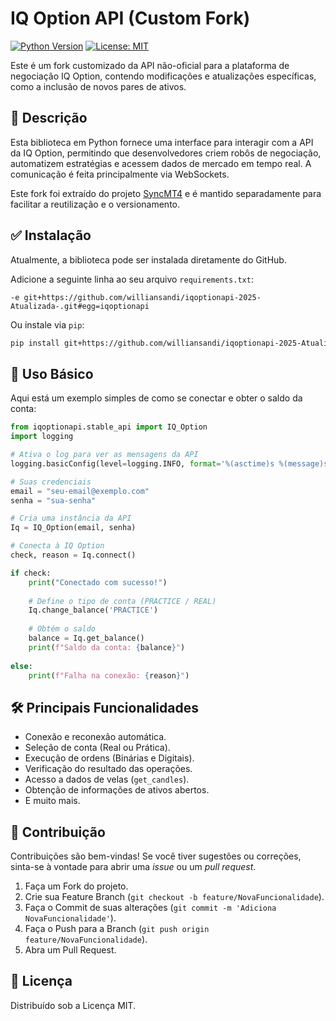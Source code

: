 # IQ Option API (Custom Fork)

[![Python Version](https://img.shields.io/badge/python-3.8%2B-blue.svg)](https://www.python.org/)
[![License: MIT](https://img.shields.io/badge/License-MIT-yellow.svg)](https://opensource.org/licenses/MIT)

Este é um fork customizado da API não-oficial para a plataforma de negociação IQ Option, contendo modificações e atualizações específicas, como a inclusão de novos pares de ativos.

## 📖 Descrição

Esta biblioteca em Python fornece uma interface para interagir com a API da IQ Option, permitindo que desenvolvedores criem robôs de negociação, automatizem estratégias e acessem dados de mercado em tempo real. A comunicação é feita principalmente via WebSockets.

Este fork foi extraído do projeto [SyncMT4](https://github.com/williansandi/Sync_MT4_Py) e é mantido separadamente para facilitar a reutilização e o versionamento.

## ✅ Instalação

Atualmente, a biblioteca pode ser instalada diretamente do GitHub.

Adicione a seguinte linha ao seu arquivo `requirements.txt`:

```
-e git+https://github.com/williansandi/iqoptionapi-2025-Atualizada-.git#egg=iqoptionapi
```

Ou instale via `pip`:

```sh
pip install git+https://github.com/williansandi/iqoptionapi-2025-Atualizada-.git
```

## 🚀 Uso Básico

Aqui está um exemplo simples de como se conectar e obter o saldo da conta:

```python
from iqoptionapi.stable_api import IQ_Option
import logging

# Ativa o log para ver as mensagens da API
logging.basicConfig(level=logging.INFO, format='%(asctime)s %(message)s')

# Suas credenciais
email = "seu-email@exemplo.com"
senha = "sua-senha"

# Cria uma instância da API
Iq = IQ_Option(email, senha)

# Conecta à IQ Option
check, reason = Iq.connect()

if check:
    print("Conectado com sucesso!")
    
    # Define o tipo de conta (PRACTICE / REAL)
    Iq.change_balance('PRACTICE')
    
    # Obtém o saldo
    balance = Iq.get_balance()
    print(f"Saldo da conta: {balance}")
    
else:
    print(f"Falha na conexão: {reason}")

```

## 🛠️ Principais Funcionalidades

*   Conexão e reconexão automática.
*   Seleção de conta (Real ou Prática).
*   Execução de ordens (Binárias e Digitais).
*   Verificação do resultado das operações.
*   Acesso a dados de velas (`get_candles`).
*   Obtenção de informações de ativos abertos.
*   E muito mais.

## 🤝 Contribuição

Contribuições são bem-vindas! Se você tiver sugestões ou correções, sinta-se à vontade para abrir uma *issue* ou um *pull request*.

1.  Faça um Fork do projeto.
2.  Crie sua Feature Branch (`git checkout -b feature/NovaFuncionalidade`).
3.  Faça o Commit de suas alterações (`git commit -m 'Adiciona NovaFuncionalidade'`).
4.  Faça o Push para a Branch (`git push origin feature/NovaFuncionalidade`).
5.  Abra um Pull Request.

## 📄 Licença

Distribuído sob a Licença MIT.